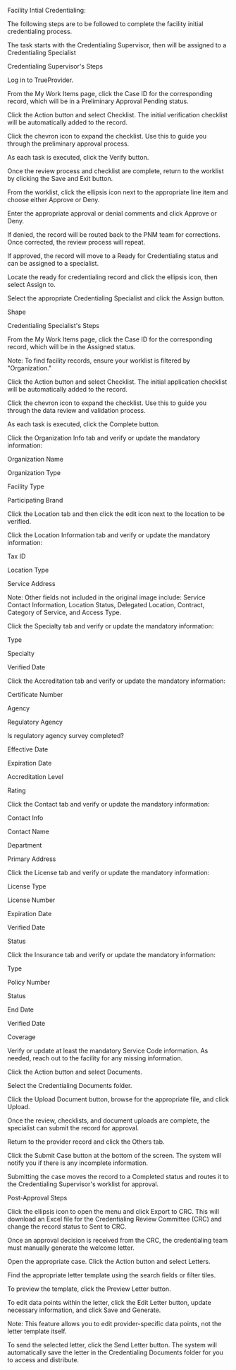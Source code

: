 Facility Intial Credentialing: 

The following steps are to be followed to complete the facility initial credentialing process.  

The task starts with the Credentialing Supervisor, then will be assigned to a Credentialing Specialist 

Credentialing Supervisor's Steps 

Log in to TrueProvider. 

From the My Work Items page, click the Case ID for the corresponding record, which will be in a Preliminary Approval Pending status. 

Click the Action button and select Checklist. The initial verification checklist will be automatically added to the record. 

Click the chevron icon to expand the checklist. Use this to guide you through the preliminary approval process. 

As each task is executed, click the Verify button. 

Once the review process and checklist are complete, return to the worklist by clicking the Save and Exit button. 

From the worklist, click the ellipsis icon next to the appropriate line item and choose either Approve or Deny. 

Enter the appropriate approval or denial comments and click Approve or Deny. 

If denied, the record will be routed back to the PNM team for corrections. Once corrected, the review process will repeat. 

If approved, the record will move to a Ready for Credentialing status and can be assigned to a specialist. 

Locate the ready for credentialing record and click the ellipsis icon, then select Assign to. 

Select the appropriate Credentialing Specialist and click the Assign button. 

Shape 

Credentialing Specialist's Steps 

From the My Work Items page, click the Case ID for the corresponding record, which will be in the Assigned status. 

Note: To find facility records, ensure your worklist is filtered by "Organization." 

Click the Action button and select Checklist. The initial application checklist will be automatically added to the record. 

Click the chevron icon to expand the checklist. Use this to guide you through the data review and validation process. 

As each task is executed, click the Complete button. 

Click the Organization Info tab and verify or update the mandatory information: 

Organization Name 

Organization Type 

Facility Type 

Participating Brand 

Click the Location tab and then click the edit icon next to the location to be verified. 

Click the Location Information tab and verify or update the mandatory information: 

Tax ID 

Location Type 

Service Address 

Note: Other fields not included in the original image include: Service Contact Information, Location Status, Delegated Location, Contract, Category of Service, and Access Type. 

Click the Specialty tab and verify or update the mandatory information: 

Type 

Specialty 

Verified Date 

Click the Accreditation tab and verify or update the mandatory information: 

Certificate Number 

Agency 

Regulatory Agency 

Is regulatory agency survey completed? 

Effective Date 

Expiration Date 

Accreditation Level 

Rating 

Click the Contact tab and verify or update the mandatory information: 

Contact Info 

Contact Name 

Department 

Primary Address 

Click the License tab and verify or update the mandatory information: 

License Type 

License Number 

Expiration Date 

Verified Date 

Status 

Click the Insurance tab and verify or update the mandatory information: 

Type 

Policy Number 

Status 

End Date 

Verified Date 

Coverage 

Verify or update at least the mandatory Service Code information. As needed, reach out to the facility for any missing information. 

Click the Action button and select Documents. 

Select the Credentialing Documents folder. 

Click the Upload Document button, browse for the appropriate file, and click Upload. 

Once the review, checklists, and document uploads are complete, the specialist can submit the record for approval. 

Return to the provider record and click the Others tab. 

Click the Submit Case button at the bottom of the screen. The system will notify you if there is any incomplete information. 

Submitting the case moves the record to a Completed status and routes it to the Credentialing Supervisor's worklist for approval. 

Post-Approval Steps 

Click the ellipsis icon to open the menu and click Export to CRC. This will download an Excel file for the Credentialing Review Committee (CRC) and change the record status to Sent to CRC. 

Once an approval decision is received from the CRC, the credentialing team must manually generate the welcome letter. 

Open the appropriate case. Click the Action button and select Letters. 

Find the appropriate letter template using the search fields or filter tiles. 

To preview the template, click the Preview Letter button. 

To edit data points within the letter, click the Edit Letter button, update necessary information, and click Save and Generate. 

Note: This feature allows you to edit provider-specific data points, not the letter template itself. 

To send the selected letter, click the Send Letter button. The system will automatically save the letter in the Credentialing Documents folder for you to access and distribute. 

 
